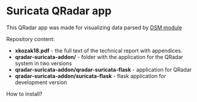 # Suricata QRadar app

This QRadar app was made for visualizing data parsed by [DSM module](https://github.com/tink0mar/suricata-dsm)

Repository content:
 - **xkozak18.pdf** - the full text of the technical report with appendices.
- **qradar-suricata-addon/** - folder with the application for the QRadar system in two versions
- **qradar-suricata-addon/qradar-suricata-flask** - application for QRadar
- **qradar-suricata-addon/suricata-flask** - flask application for development version

How to install?

